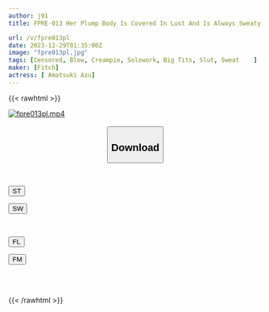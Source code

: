 ```yaml
---
author: j91
title: FPRE-013 Her Plump Body Is Covered In Lust And Is Always Sweaty! A Perverted Young Wife Who Loves Punch Lines Is Tempted To Lick Her Tongue, Azu Amazuki

url: /v/fpre013pl
date: 2023-12-29T01:35:00Z
image: "fpre013pl.jpg"
tags: [Censored, Blow, Creampie, Solowork, Big Tits, Slut, Sweat	]
maker: [Fitch]
actress: [ Amatsuki Azu]
---
```



{{< rawhtml >}}

<div class="video" data-videoid="xeapDMZ4dGckKKQ">
    <a href="javascript:;">
        <img src="/v/fpre013pl/fpre013pl.jpg" width="WIDTH" height="HEIGHT" alt="fpre013pl.mp4" loading="lazy">
    </a>
</div>

<script type="text/javascript" src="https://j91.asia/asset/on-demand-st.js"></script>

<br>
  <link rel="stylesheet" href="https://j91.asia/asset/bs5.css">
  
  <center>
  <button class="btn btn-primary" type="button" data-bs-toggle="collapse" data-bs-target=".multi-collapse" aria-expanded="false" aria-controls="multiCollapseExample1 multiCollapseExample2"><h2>Download</h2></button></center>
</p>
<div class="row">
  <div class="col">
    <div class="collapse multi-collapse" id="multiCollapseExample1">
      <div class="card card-body">
	      	      <br>
<div class="buttons">  
<p><a href="https://streamtape.to/v/xeapDMZ4dGckKKQ" target="_blank"><button class="btn-hover color-3"><i class="fa fa-download"></i> ST</button></a></p>
<p><a href="https://flaswish.com/pt3n3idyy9zz" target="_blank"><button class="btn-hover color-2"><i class="fa fa-download"></i> SW</button></a></p></div>
    </div>
  </div>
</div>
  <div class="col">
    <div class="collapse multi-collapse" id="multiCollapseExample2">
      <div class="card card-body">
	      <br>
<div class="buttons">
<p><a href="javascript:;" target="_blank"><button class="btn-hover color-9"><i class="fa fa-download"></i> FL</button></a></p>
<p><a href="javascript:;" target="_blank"><button class="btn-hover color-8"><i class="fa fa-download"></i> FM</button></a></p></div>
<br><br>
      </div>
    </div>
  </div>
</div>

{{< /rawhtml >}}